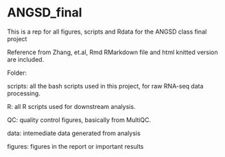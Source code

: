 # ANGSD_final
This is a rep for all figures, scripts and Rdata for the ANGSD class final project

Reference from Zhang, et.al, Rmd RMarkdown file and html knitted version are included.

Folder:

scripts: all the bash scripts used in this project, for raw RNA-seq data processing.

R: all R scripts used for downstream analysis.

QC: quality control figures, basically from MultiQC.

data: intemediate data generated from analysis

figures: figures in the report or important results
